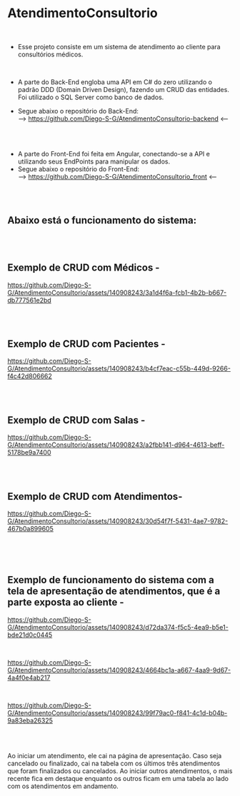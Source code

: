 # AtendimentoConsultorio
<br/>

- Esse projeto consiste em um sistema de atendimento ao cliente para consultórios médicos.
<br/>

- A parte do Back-End engloba uma API em C# do zero utilizando o padrão DDD (Domain Driven Design), fazendo um CRUD das entidades. Foi utilizado o SQL Server como banco de dados.

- Segue abaixo o repositório do Back-End: <br/>
--> https://github.com/Diego-S-G/AtendimentoConsultorio-backend <--
<br/>
<br/>

- A parte do Front-End foi feita em Angular, conectando-se a API e utilizando seus EndPoints para manipular os dados.
- Segue abaixo o repositório do Front-End: <br/>
--> https://github.com/Diego-S-G/AtendimentoConsultorio_front <--
<br/>
<br/>

## Abaixo está o funcionamento do sistema:
<br/>
<br/>

## Exemplo de CRUD com Médicos - 

https://github.com/Diego-S-G/AtendimentoConsultorio/assets/140908243/3a1d4f6a-fcb1-4b2b-b667-db777561e2bd

<br/>
<br/>

## Exemplo de CRUD com Pacientes - 

https://github.com/Diego-S-G/AtendimentoConsultorio/assets/140908243/b4cf7eac-c55b-449d-9266-f4c42d806662

<br/>
<br/>

## Exemplo de CRUD com Salas - 

https://github.com/Diego-S-G/AtendimentoConsultorio/assets/140908243/a2fbb141-d964-4613-beff-5178be9a7400

<br/>
<br/>

## Exemplo de CRUD com Atendimentos-

https://github.com/Diego-S-G/AtendimentoConsultorio/assets/140908243/30d54f7f-5431-4ae7-9782-467b0a899605

<br/>
<br/>
<br/>

## Exemplo de funcionamento do sistema com a tela de apresentação de atendimentos, que é a parte exposta ao cliente - 

https://github.com/Diego-S-G/AtendimentoConsultorio/assets/140908243/d72da374-f5c5-4ea9-b5e1-bde21d0c0445

<br/>

https://github.com/Diego-S-G/AtendimentoConsultorio/assets/140908243/4664bc1a-a667-4aa9-9d67-4a4f0e4ab217

<br/>

https://github.com/Diego-S-G/AtendimentoConsultorio/assets/140908243/99f79ac0-f841-4c1d-b04b-9a83eba26325

<br/>
<br/>

Ao iniciar um atendimento, ele cai na página de apresentação. Caso seja cancelado ou finalizado, cai na tabela com os últimos três atendimentos que foram finalizados ou cancelados. Ao iniciar outros atendimentos, o mais recente fica em destaque enquanto os outros ficam em uma tabela ao lado com os atendimentos em andamento.
